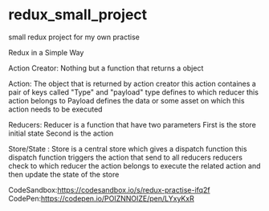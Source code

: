 # redux_small_project
small redux project for my own practise

Redux in a Simple Way

Action Creator: Nothing but a function that returns a object

Action: The object that is returned by action creator 
				this action containes a pair of keys called "Type" and "payload"
				type defines to which reducer this action belongs to
				Payload defines the data or some asset on which this action needs to be executed
				
Reducers: Reducer is a function that have two parameters
					First is the store initial state 
					Second is the action 

Store/State : Store is a central store which gives a dispatch function
							this dispatch function triggers the action that send to all reducers 
							reducers check to which reducer the action belongs to 
							execute the related action and then update the state of the store
							

CodeSandbox:https://codesandbox.io/s/redux-practise-ifq2f
CodePen:https://codepen.io/POIZNNOIZE/pen/LYxyKxR
				


